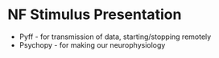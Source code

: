 # NF Stimulus Presentation

- Pyff - for transmission of data, starting/stopping remotely
- Psychopy - for making our neurophysiology


